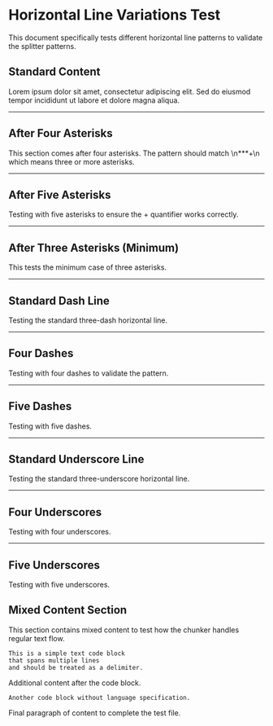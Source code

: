 # Horizontal Line Variations Test

This document specifically tests different horizontal line patterns to validate the splitter patterns.

## Standard Content

Lorem ipsum dolor sit amet, consectetur adipiscing elit. Sed do eiusmod tempor incididunt ut labore et dolore magna aliqua.

****

## After Four Asterisks

This section comes after four asterisks. The pattern should match \n\*\*\*+\n which means three or more asterisks.

*****

## After Five Asterisks

Testing with five asterisks to ensure the + quantifier works correctly.

***

## After Three Asterisks (Minimum)

This tests the minimum case of three asterisks.

---

## Standard Dash Line

Testing the standard three-dash horizontal line.

----

## Four Dashes

Testing with four dashes to validate the pattern.

-----

## Five Dashes

Testing with five dashes.

___

## Standard Underscore Line

Testing the standard three-underscore horizontal line.

____

## Four Underscores

Testing with four underscores.

_____

## Five Underscores

Testing with five underscores.

## Mixed Content Section

This section contains mixed content to test how the chunker handles regular text flow.

```text
This is a simple text code block
that spans multiple lines
and should be treated as a delimiter.
```

Additional content after the code block.

```
Another code block without language specification.
```

Final paragraph of content to complete the test file.